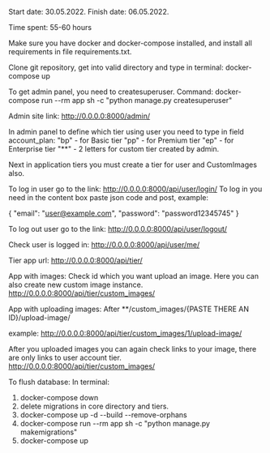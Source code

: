 Start date: 30.05.2022.
Finish date: 06.05.2022.

Time spent: 55-60 hours

Make sure you have docker and docker-compose installed, 
and install all requirements in file requirements.txt.


Clone git repository, get into valid directory and type in terminal:
docker-compose up

To get admin panel, you need to createsuperuser.
Command:
docker-compose run --rm app sh -c "python manage.py createsuperuser"

Admin site link: http://0.0.0.0:8000/admin/

In admin panel to define which tier using user you need to type in field account_plan:
"bp" - for Basic tier
"pp" - for Premium tier
"ep" - for Enterprise tier
"**" - 2 letters for custom tier created by admin.


Next in application tiers you must create a tier for user and CustomImages also.

To log in user go to the link: http://0.0.0.0:8000/api/user/login/
To log in you need in the content box paste json code and post, example:

{
    "email": "user@example.com",
    "password": "password12345745"
}

To log out user go to the link: http://0.0.0.0:8000/api/user/logout/

Check user is logged in:
http://0.0.0.0:8000/api/user/me/

Tier app url:
http://0.0.0.0:8000/api/tier/

App with images:
Check id which you want upload an image.
Here you can also create new custom image instance.
http://0.0.0.0:8000/api/tier/custom_images/

App with uploading images:
After **/custom_images/{PASTE THERE AN ID}/upload-image/

example:
http://0.0.0.0:8000/api/tier/custom_images/1/upload-image/

After you uploaded images you can again check links to your image,
there are only links to user account tier.
http://0.0.0.0:8000/api/tier/custom_images/

To flush database:
In terminal:
1) docker-compose down
2) delete migrations in core directory and tiers.
3) docker-compose up -d --build --remove-orphans
4) docker-compose run --rm app sh -c "python manage.py makemigrations"
5) docker-compose up
